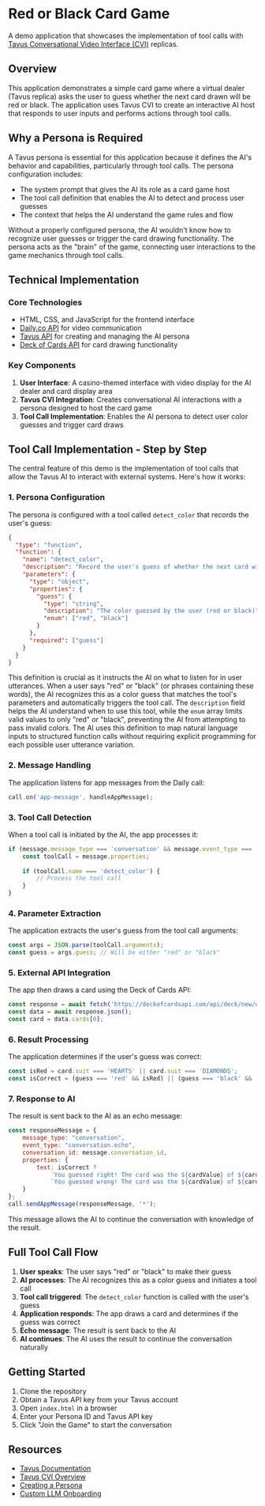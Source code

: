# Red or Black Card Game

A demo application that showcases the implementation of tool calls with [Tavus Conversational Video Interface (CVI)](https://docs.tavus.io/sections/conversational-video-interface/what-is-cvi-overview) replicas.

## Overview

This application demonstrates a simple card game where a virtual dealer (Tavus replica) asks the user to guess whether the next card drawn will be red or black. The application uses Tavus CVI to create an interactive AI host that responds to user inputs and performs actions through tool calls.

## Why a Persona is Required

A Tavus persona is essential for this application because it defines the AI's behavior and capabilities, particularly through tool calls. The persona configuration includes:
- The system prompt that gives the AI its role as a card game host
- The tool call definition that enables the AI to detect and process user guesses
- The context that helps the AI understand the game rules and flow

Without a properly configured persona, the AI wouldn't know how to recognize user guesses or trigger the card drawing functionality. The persona acts as the "brain" of the game, connecting user interactions to the game mechanics through tool calls.

## Technical Implementation

### Core Technologies

- HTML, CSS, and JavaScript for the frontend interface
- [Daily.co API](https://docs.daily.co/) for video communication
- [Tavus API](https://docs.tavus.io/) for creating and managing the AI persona
- [Deck of Cards API](https://deckofcardsapi.com/) for card drawing functionality

### Key Components

1. **User Interface**: A casino-themed interface with video display for the AI dealer and card display area
2. **Tavus CVI Integration**: Creates conversational AI interactions with a persona designed to host the card game
3. **Tool Call Implementation**: Enables the AI persona to detect user color guesses and trigger card draws

## Tool Call Implementation - Step by Step

The central feature of this demo is the implementation of tool calls that allow the Tavus AI to interact with external systems. Here's how it works:

### 1. Persona Configuration

The persona is configured with a tool called `detect_color` that records the user's guess:

```json
{
  "type": "function",
  "function": {
    "name": "detect_color",
    "description": "Record the user's guess of whether the next card will be red or black",
    "parameters": {
      "type": "object",
      "properties": {
        "guess": {
          "type": "string",
          "description": "The color guessed by the user (red or black)",
          "enum": ["red", "black"]
        }
      },
      "required": ["guess"]
    }
  }
}
```

This definition is crucial as it instructs the AI on what to listen for in user utterances. When a user says "red" or "black" (or phrases containing these words), the AI recognizes this as a color guess that matches the tool's parameters and automatically triggers the tool call. The `description` field helps the AI understand when to use this tool, while the `enum` array limits valid values to only "red" or "black", preventing the AI from attempting to pass invalid colors. The AI uses this definition to map natural language inputs to structured function calls without requiring explicit programming for each possible user utterance variation.

### 2. Message Handling

The application listens for app messages from the Daily call:

```javascript
call.on('app-message', handleAppMessage);
```

### 3. Tool Call Detection

When a tool call is initiated by the AI, the app processes it:

```javascript
if (message.message_type === 'conversation' && message.event_type === 'conversation.tool_call') {
    const toolCall = message.properties;
    
    if (toolCall.name === 'detect_color') {
        // Process the tool call
    }
}
```

### 4. Parameter Extraction

The application extracts the user's guess from the tool call arguments:

```javascript
const args = JSON.parse(toolCall.arguments);
const guess = args.guess; // Will be either "red" or "black"
```

### 5. External API Integration

The app then draws a card using the Deck of Cards API:

```javascript
const response = await fetch('https://deckofcardsapi.com/api/deck/new/draw/?count=1');
const data = await response.json();
const card = data.cards[0];
```

### 6. Result Processing

The application determines if the user's guess was correct:

```javascript
const isRed = card.suit === 'HEARTS' || card.suit === 'DIAMONDS';
const isCorrect = (guess === 'red' && isRed) || (guess === 'black' && !isRed);
```

### 7. Response to AI

The result is sent back to the AI as an echo message:

```javascript
const responseMessage = {
    message_type: "conversation",
    event_type: "conversation.echo",
    conversation_id: message.conversation_id,
    properties: {
        text: isCorrect ? 
            `You guessed right! The card was the ${cardValue} of ${cardSuit}.` : 
            `You guessed wrong! The card was the ${cardValue} of ${cardSuit}.`
    }
};
call.sendAppMessage(responseMessage, '*');
```

This message allows the AI to continue the conversation with knowledge of the result.

## Full Tool Call Flow

1. **User speaks**: The user says "red" or "black" to make their guess
2. **AI processes**: The AI recognizes this as a color guess and initiates a tool call
3. **Tool call triggered**: The `detect_color` function is called with the user's guess
4. **Application responds**: The app draws a card and determines if the guess was correct
5. **Echo message**: The result is sent back to the AI
6. **AI continues**: The AI uses the result to continue the conversation naturally

## Getting Started

1. Clone the repository
2. Obtain a Tavus API key from your Tavus account
3. Open `index.html` in a browser
4. Enter your Persona ID and Tavus API key
5. Click "Join the Game" to start the conversation

## Resources

- [Tavus Documentation](https://docs.tavus.io/)
- [Tavus CVI Overview](https://docs.tavus.io/sections/conversational-video-interface/what-is-cvi-overview)
- [Creating a Persona](https://docs.tavus.io/sections/conversational-video-interface/creating-a-persona)
- [Custom LLM Onboarding](https://docs.tavus.io/sections/conversational-video-interface/custom-llm-onboarding) 